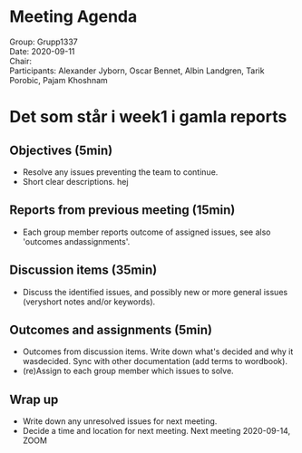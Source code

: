 # Meeting Agenda
Group: Grupp1337  
Date: 2020-09-11  
Chair:  
Participants: Alexander Jyborn, Oscar Bennet, Albin Landgren, Tarik Porobic, Pajam Khoshnam  
# Det som står i week1 i gamla reports
## Objectives (5min)
- Resolve any issues preventing the team to continue.
- Short clear descriptions. hej
## Reports from previous meeting (15min)
-  Each group member reports outcome of assigned issues, see also 'outcomes andassignments'.
## Discussion items (35min)
-  Discuss the identified issues, and possibly new or more general issues (veryshort notes and/or keywords).
## Outcomes and assignments (5min)
-  Outcomes from discussion items. Write down what's decided and why it wasdecided. Sync with other documentation (add terms to wordbook).
-  (re)Assign to each group member which issues to solve.
## Wrap up
-  Write down any unresolved issues for next meeting.
-  Decide a time and location for next meeting.
Next meeting 2020-09-14, ZOOM

